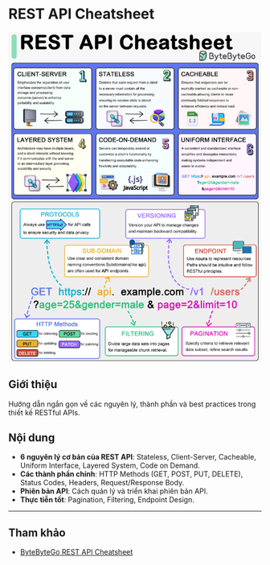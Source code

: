# REST API Cheatsheet

![REST API Cheatsheet](../assets/rest-api-cheatsheet.png)

## Giới thiệu

Hướng dẫn ngắn gọn về các nguyên lý, thành phần và best practices trong thiết kế RESTful APIs.

## Nội dung

- **6 nguyên lý cơ bản của REST API**: Stateless, Client-Server, Cacheable, Uniform Interface, Layered System, Code on Demand.
- **Các thành phần chính**: HTTP Methods (GET, POST, PUT, DELETE), Status Codes, Headers, Request/Response Body.
- **Phiên bản API**: Cách quản lý và triển khai phiên bản API.
- **Thực tiễn tốt**: Pagination, Filtering, Endpoint Design.

---

## Tham khảo

- [ByteByteGo REST API Cheatsheet](https://bytebytego.com/guides/rest-api-cheatsheet/)
